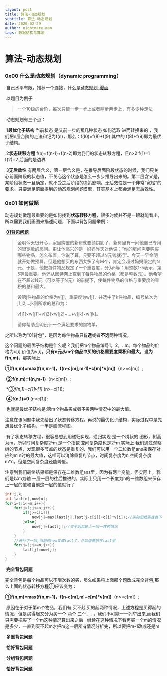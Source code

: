 ```yaml
---
layout: post
title: 算法-动态规划
subtitle: 算法-动态规划
date: 2020-02-29
author: nightmare-man
tags: 数据结构与算法
---
```

# 算法-动态规划

### 0x00 什么是动态规划（dynamic programming）

​		自己水平有限，推荐一个连接，什么是[动态规划-漫画](https://mp.weixin.qq.com/s?__biz=MzIxMjE5MTE1Nw==&mid=2653190796&idx=1&sn=2bf42e5783f3efd03bfb0ecd3cbbc380&chksm=8c990856bbee8140055c3429f59c8f46dc05be20b859f00fe8168efe1e6a954fdc5cfc7246b0&scene=21#wechat_redirect)

​		以题目为例子

> 一个10级的台阶，每次只能一步一步上或者两步两步上，有多少种走法

​		动态规划有三个点：

​		1**最优化子结构**	当前状态 是又前一步的那几种状态 如何选取 进而转换来的 ，我们把n层台阶的走法和记为f(n)，那么：f(10)=f(8)+f(9) 其中的 f(8)+f(9)即为最优子结构。

​		2**状态转移方程**	f(n)=f(n-1)+f(n-2)即为我们的状态转移方程，且n>2  f(1)=1 f(2)=2 后面的是边界

​		3**无后效性**	 有两层含义，第一层含义是，在推导后面阶段状态的时候，我们只关心前面阶段的状态值，不关心这个状态是怎么一步步推导出来的。第二层含义是，某阶段状态一旦确定，就不受之后阶段的决策影响。无后效性是一个非常“宽松”的要求。只要满足前面提到的动态规划问题模型，其实基本上都会满足无后效性。 

### 0x01 如何做题

​		动态规划做题最重要的是如何找到**状态转移方程**，很多时候并不是一眼就能看出，所以需要我们画图来描述问题，下面以背包问题举例：

​		**[01背包问题](https://www.luogu.com.cn/problem/P1060)**

> 金明今天很开心，家里购置的新房就要领钥匙了，新房里有一间他自己专用的很宽敞的房间。更让他高兴的是，妈妈昨天对他说：“你的房间需要购买哪些物品，怎么布置，你说了算，只要不超过N元钱就行”。今天一早金明就开始做预算，但是他想买的东西太多了有M个，肯定会超过妈妈限定的N元。于是，他把每件物品规定了一个重要度，分为5等：用整数1-5表示，第5等最重要。他还从因特网上查到了每件物品的价格（都是整数元）。他希望在不超过N元（可以等于N元）的前提下，使每件物品的价格与重要度的乘积的总和最大。
>
> 设第j件物品的价格为v[j]，重要度为w[j]，共选中了k件物品，编号依次为j1,j2,...jk则所求的总和为：
>
>  v[j1]×w[j1]+v[j2]×w[j2]+…+v[jk]×w[jk]。 
>
> 请你帮助金明设计一个满足要求的购物单。

​		之所以称为"01背包"，是因为每件物品只有**选**或者**不选**两种情况。

​		这个问题的最优子结构是什么呢？我们把m个物品编号1，2，..m。每个物品的价格为c[i],价值为v[i]，**只有n元从m个商品中买的价格重要度乘积和最大，设为f(n,m)**，那实际上

​		**①f(n,m)=max(f(n,m-1)，f(n-c[m],m-1)+c[m]*v[m])**（n>=c[m]）;

​		**②f(n,m)=f(n,m-1)**（n<c[m]）;

​		**③f(n,1)=c[1]*v[1]**  (n>=c[1]);

​		**④f(n,1)=0**   (n<c[1]);

​		也就是最优子结构是:第m个物品买或者不买两种情况中的最大值。

​		注意在该问题中我先给出了状态转移方程，再说的最优化子结构，实际过程中是先想最优化子结构，一半是画流程图。

​		有了状态转移方程，很容易想到用递归实现，递归实现 是一个树状的 图形，树高为m，所以时间复杂度2^m 是一个指数 空间复杂度也是2^m 实际上 我们通过观察树的节点，发现很多节点的状态是重复的，我们可以用一个二位数组ans来保存对应的m n时的最大值，这样可以消除重复的节点，时间复杂度为n 空间复杂度m*n。但是空间复杂度还能降低。

​		注意到我们最终结果都是保存在二维数组ans里，因为有两个变量，但实际上，我们是以m为轴 一层一层的往后推进的，实际上只用一个长度为n的一维数组来保存上一层的值和当前这一层的值就行了

```c
int i,k;
int last[n],now[n];
for(i=1;i<=m;i++){
    for(j=1;j<=n;j++){
        if(j>=c[i]){
            now[j]=max(last[j],last[j-c[i]]+c[i]*v[i]);//买的起就买或者不买选最大的情况
        }else{
            now[j]=last[j];//买不起就是上一层一样的情况
        }
    }
    //进行下一层,当前的now变成last了，所以值要放在last里
    for(j=1;j<=m;j++){
    	last[j]=now[j];
    }
}
```



​		**完全背包问题**

​		完全背包是每个物品可以不限次数的买，那么如果将上面那个题改成完全背包,那么上面的状态转移方程①应该变为：

​		**①f(n,m)=max(f(n,m-1)，f(n-c[m],m)+c[m]*v[m])**（n>=c[m]）;

​		原因在于对于第m个物品，我们有 买不起 买的起两种情况，上述方程是买得起的情况，但是买得起又分为买一个 两个 三个..... ，我们不可能一一列举出来,而我们只需要把买了一个m这种情况算出来之后，继续在这种情况下看再买一个m的情况是多少，一直到买不起m才把m这一层所有情况分析完，所以要把m-1改成还是m

​		**多重背包问题**

​		**恰好背包问题**

​		**分组背包问题**

​		**恰好背包问题**